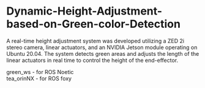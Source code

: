 # Dynamic-Height-Adjustment-based-on-Green-color-Detection

A real-time height adjustment system was developed utilizing a ZED 2i stereo camera, linear actuators, and an NVIDIA Jetson module operating on Ubuntu 20.04. The system detects green areas and adjusts the length of the linear actuators in real time to control the height of the end-effector.

green_ws - for ROS Noetic <br>
tea_orinNX - for ROS foxy

